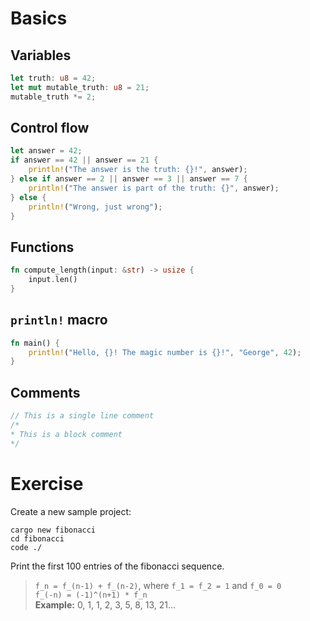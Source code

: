 # Basics
## Variables
```rust
let truth: u8 = 42;
let mut mutable_truth: u8 = 21;
mutable_truth *= 2;
```

## Control flow
```rust
let answer = 42;
if answer == 42 || answer == 21 {
    println!("The answer is the truth: {}!", answer);
} else if answer == 2 || answer == 3 || answer == 7 {
    println!("The answer is part of the truth: {}", answer);
} else {
    println!("Wrong, just wrong");
}
```

## Functions
```rust
fn compute_length(input: &str) -> usize {
    input.len()
}
```

## `println!` macro
```rust
fn main() {
    println!("Hello, {}! The magic number is {}!", "George", 42);
}
```

## Comments
```rust
// This is a single line comment
/*
* This is a block comment
*/
```

# Exercise
Create a new sample project:
```shell-script
cargo new fibonacci
cd fibonacci
code ./
```
Print the first 100 entries of the fibonacci sequence.
> `f_n = f_(n-1) + f_(n-2)`, where `f_1 = f_2 = 1` and `f_0 = 0`  
> `f_(-n) = (-1)^(n+1) * f_n`    
> **Example:** 0, 1, 1, 2, 3, 5, 8, 13, 21...